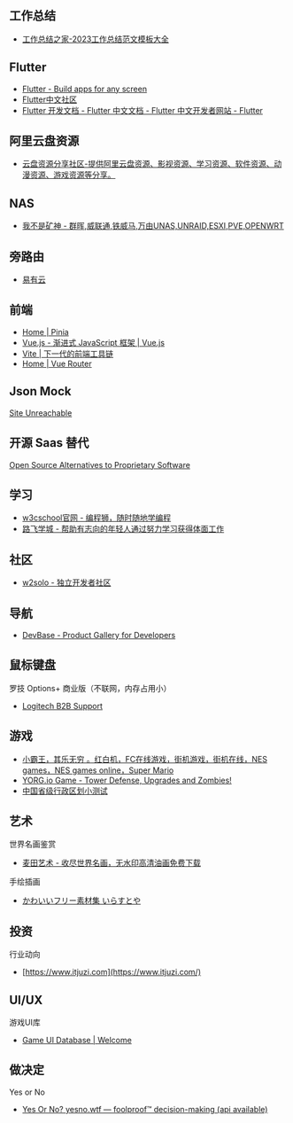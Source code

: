 
## 工作总结

- [工作总结之家-2023工作总结范文模板大全](http://www.gz85.com/)

## Flutter

- [Flutter - Build apps for any screen](https://flutter.dev/)
- [Flutter中文社区](https://flutterchina.club/)
- [Flutter 开发文档 - Flutter 中文文档 - Flutter 中文开发者网站 - Flutter](https://flutter.cn/docs)

## 阿里云盘资源
- [云盘资源分享社区-提供阿里云盘资源、影视资源、学习资源、软件资源、动漫资源、游戏资源等分享。](https://yunpan1.24kdh.cn/)

## NAS
- [我不是矿神 - 群晖,威联通,铁威马,万由UNAS,UNRAID,ESXI,PVE,OPENWRT](https://imnks.com/)

## 旁路由
- [易有云](https://www.linkease.com/)

## 前端

- [Home | Pinia](https://pinia.vuejs.org/zh/)
- [Vue.js - 渐进式 JavaScript 框架 | Vue.js](https://cn.vuejs.org/)
- [Vite | 下一代的前端工具链](https://cn.vitejs.dev/)
- [Home | Vue Router](https://router.vuejs.org/zh/)

## Json Mock

[Site Unreachable](https://dummyjson.com/)

## 开源 Saas 替代

[Open Source Alternatives to Proprietary Software](https://www.opensourcealternative.to/)


## 学习

- [w3cschool官网 - 编程狮，随时随地学编程](https://www.w3cschool.cn/)
- [路飞学城 - 帮助有志向的年轻人通过努力学习获得体面工作](https://www.luffycity.com/)


## 社区

- [w2solo - 独立开发者社区](https://www.w2solo.com/)


## 导航

- [DevBase - Product Gallery for Developers](https://devbase.fyi/)


## 鼠标键盘

罗技 Options+ 商业版（不联网，内存占用小）
- [Logitech B2B Support](https://prosupport.logi.com/)


## 游戏

- [小霸王，其乐无穷 。红白机，FC在线游戏，街机游戏，街机在线，NES games，NES games online，Super Mario](https://www.yikm.net/)
- [YORG.io Game - Tower Defense, Upgrades and Zombies!](https://yorg.io/)
- [中国省级行政区划小测试](https://vultr.youmu.moe/quiz/)

## 艺术

世界名画鉴赏
- [麦田艺术 - 收尽世界名画，无水印高清油画免费下载](https://www.nbfox.com/)

手绘插画
- [かわいいフリー素材集 いらすとや](https://www.irasutoya.com/)

## 投资
行业动向
- [https://www.itjuzi.com](https://www.itjuzi.com/)


## UI/UX
游戏UI库
- [Game UI Database | Welcome](https://www.gameuidatabase.com/index.php)


## 做决定

Yes or No
- [Yes Or No? yesno.wtf — foolproof™ decision-making (api available)](https://yesno.wtf/)